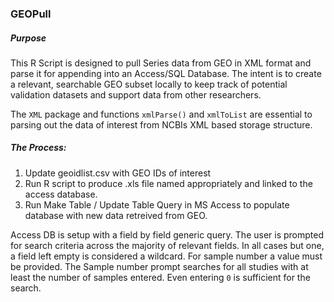 ### GEOPull

##### Purpose
This R Script is designed to pull Series data from GEO in XML format and parse it for appending into an Access/SQL Database.  The intent is to create a relevant, searchable GEO subset locally to keep track of potential validation datasets and support data from other researchers.

The `XML` package and functions `xmlParse()` and `xmlToList` are essential to parsing out the data of interest from NCBIs XML based storage structure.

##### The Process:

1. Update geoidlist.csv with GEO IDs of interest
2. Run R script to produce .xls file named appropriately and linked to the access database.
3. Run Make Table / Update Table Query in MS Access to populate database with new data retreived from GEO.

Access DB is setup with a field by field generic query.  The user is prompted for search criteria across the majority of relevant fields.  In all cases but one, a field left empty is considered a wildcard.  For sample number a value must be provided.  The Sample number prompt searches for all studies with at least the number of samples entered.  Even entering `0` is sufficient for the search.




